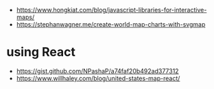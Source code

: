 
  * https://www.hongkiat.com/blog/javascript-libraries-for-interactive-maps/
  * https://stephanwagner.me/create-world-map-charts-with-svgmap

  # using React
  * https://gist.github.com/NPashaP/a74faf20b492ad377312
  * https://www.willhaley.com/blog/united-states-map-react/
